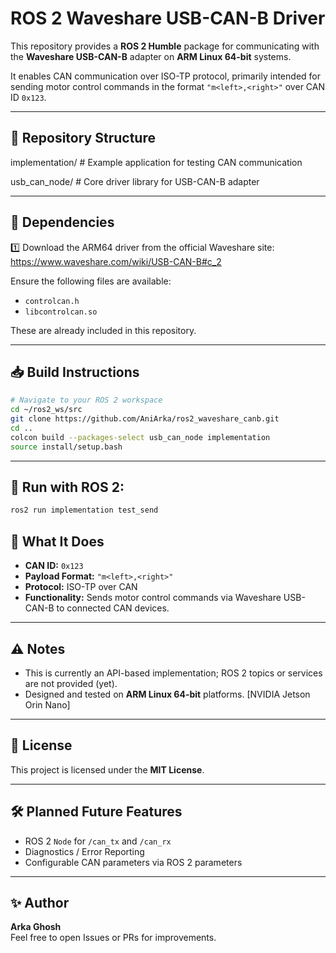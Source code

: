 # ROS 2 Waveshare USB-CAN-B Driver

This repository provides a **ROS 2 Humble** package for communicating with the **Waveshare USB-CAN-B** adapter on **ARM Linux 64-bit** systems.

It enables CAN communication over ISO-TP protocol, primarily intended for sending motor control commands in the format `"m<left>,<right>"` over CAN ID `0x123`.

---

## 📂 Repository Structure
implementation/ # Example application for testing CAN communication

usb_can_node/ # Core driver library for USB-CAN-B adapter


---

## 🔧 Dependencies
1️⃣ Download the ARM64 driver from the official Waveshare site:  
https://www.waveshare.com/wiki/USB-CAN-B#c_2

Ensure the following files are available:
- `controlcan.h`
- `libcontrolcan.so`

These are already included in this repository.

---

## 📥 Build Instructions
```bash
# Navigate to your ROS 2 workspace
cd ~/ros2_ws/src
git clone https://github.com/AniArka/ros2_waveshare_canb.git
cd ..
colcon build --packages-select usb_can_node implementation
source install/setup.bash
```

---

## 🚀 Run with ROS 2:

```bash
ros2 run implementation test_send
```
## 📡 What It Does

- **CAN ID:** `0x123`
- **Payload Format:** `"m<left>,<right>"`
- **Protocol:** ISO-TP over CAN
- **Functionality:** Sends motor control commands via Waveshare USB-CAN-B to connected CAN devices.

---

## ⚠️ Notes

- This is currently an API-based implementation; ROS 2 topics or services are not provided (yet).
- Designed and tested on **ARM Linux 64-bit** platforms. [NVIDIA Jetson Orin Nano]

---

## 📄 License

This project is licensed under the **MIT License**.

---

## 🛠️ Planned Future Features

- ROS 2 `Node` for `/can_tx` and `/can_rx`
- Diagnostics / Error Reporting
- Configurable CAN parameters via ROS 2 parameters

---

## ✨ Author

**Arka Ghosh**  
Feel free to open Issues or PRs for improvements.
